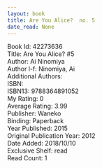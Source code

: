 ```yaml
---
layout: book
title: Are You Alice?  no. 5
date_read: None
---
```


Book Id: 42273636<br />
Title: Are You Alice? #5<br />
Author: Ai Ninomiya<br />
Author l-f: Ninomiya, Ai<br />
Additional Authors: <br />
ISBN: <br />
ISBN13: 9788364891052<br />
My Rating: 0<br />
Average Rating: 3.99<br />
Publisher: Waneko<br />
Binding: Paperback<br />
Year Published: 2015<br />
Original Publication Year: 2012<br />
Date Added: 2018/10/10<br />
Exclusive Shelf: read<br />
Read Count: 1<br />

